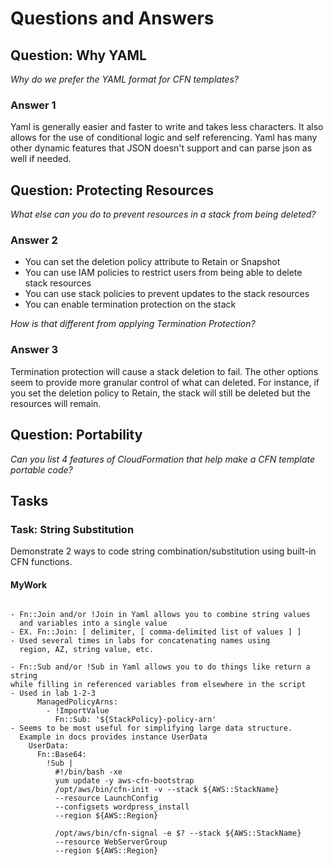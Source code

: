 # Questions and Answers

## Question: Why YAML

_Why do we prefer the YAML format for CFN templates?_

### Answer 1

Yaml is generally easier and faster to write and takes less characters.
It also allows for the use of conditional logic and self referencing.
Yaml has many other dynamic features that JSON doesn't support
and can parse json as well if needed.

## Question: Protecting Resources

_What else can you do to prevent resources in a stack from being deleted?_

### Answer 2

- You can set the deletion policy attribute to Retain or Snapshot
- You can use IAM policies to restrict users from being able to delete stack resources
- You can use stack policies to prevent updates to the stack resources
- You can enable termination protection on the stack

_How is that different from applying Termination Protection?_

### Answer 3

Termination protection will cause a stack deletion to fail.
The other options seem to provide more granular control of what can deleted.
For instance, if you set the deletion policy to Retain,
the stack will still be deleted but the resources will remain.

## Question: Portability

_Can you list 4 features of CloudFormation that help make a CFN template
portable code?_

## Tasks

### Task: String Substitution

Demonstrate 2 ways to code string combination/substitution using
built-in CFN functions.

#### MyWork

```

- Fn::Join and/or !Join in Yaml allows you to combine string values
  and variables into a single value
- EX. Fn::Join: [ delimiter, [ comma-delimited list of values ] ]
- Used several times in labs for concatenating names using
  region, AZ, string value, etc.

- Fn::Sub and/or !Sub in Yaml allows you to do things like return a string
while filling in referenced variables from elsewhere in the script
- Used in lab 1-2-3
      ManagedPolicyArns:
        - !ImportValue
          Fn::Sub: '${StackPolicy}-policy-arn'
- Seems to be most useful for simplifying large data structure. 
  Example in docs provides instance UserData
    UserData:
      Fn::Base64:
        !Sub |
          #!/bin/bash -xe
          yum update -y aws-cfn-bootstrap
          /opt/aws/bin/cfn-init -v --stack ${AWS::StackName} 
          --resource LaunchConfig 
          --configsets wordpress_install 
          --region ${AWS::Region}
          
          /opt/aws/bin/cfn-signal -e $? --stack ${AWS::StackName} 
          --resource WebServerGroup 
          --region ${AWS::Region}

```